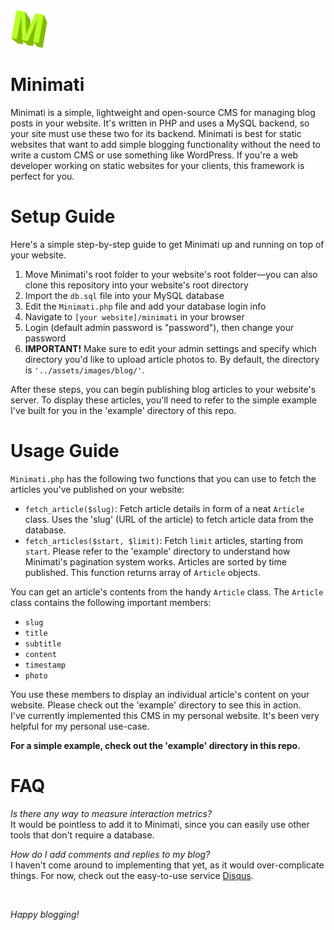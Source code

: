 <img src="assets/img/icon.png" width="60px" height="60px">

# Minimati 

Minimati is a simple, lightweight and open-source CMS for managing blog posts in your website. It's written in 
PHP and uses a MySQL backend, so your site must use these two for its backend. Minimati is best
for static websites that want to add simple blogging functionality without the need to write a custom
CMS or use something like WordPress. If you're a web developer working on static websites for your clients,
this framework is perfect for you.

# Setup Guide

Here's a simple step-by-step guide to get Minimati up and running on top of your website.

<ol>
    <li>Move Minimati's root folder to your website's root folder&mdash;you can also clone this repository into your website's root directory</li>
    <li>Import the <code>db.sql</code> file into your MySQL database</li>
    <li>Edit the <code>Minimati.php</code> file and add your database login info</li>
    <li>Navigate to <code>[your website]/minimati</code> in your browser</li>
    <li>Login (default admin password is "password"), then change your password</li>
    <li><b>IMPORTANT!</b> Make sure to edit your admin settings and specify which directory you'd like to upload
    article photos to. By default, the directory is <code>'../assets/images/blog/'</code>.</li>
</ol>

After these steps, you can begin publishing blog articles to your website's server. To display 
these articles, you'll need to refer to the simple example I've built for you in the 'example' directory
of this repo.<br>

# Usage Guide

`Minimati.php` has the following two functions that you can use to fetch the articles you've published on your website:

- `fetch_article($slug)`: Fetch article details in form of a neat `Article` class. Uses the 'slug' (URL of the article) to fetch article data from the database.
- `fetch_articles($start, $limit)`: Fetch `limit` articles, starting from `start`. Please refer to the 'example' directory to understand how Minimati's pagination system works. Articles are sorted by time published. This function returns array of `Article` objects.

You can get an article's contents from the handy `Article` class. The `Article` class contains the following important members:

- `slug`
- `title`
- `subtitle`
- `content`
- `timestamp`
- `photo`

You use these members to display an individual article's content on your website. Please check out the 
'example' directory to see this in action.
<br>
I've currently implemented this CMS in my personal website. It's been very helpful for my personal use-case.

<b>For a simple example, check out the 'example' directory in this repo.</b>

# FAQ

*Is there any way to measure interaction metrics?* <br>
It would be pointless to add it to Minimati, since you can easily use other tools that don't require a database.

*How do I add comments and replies to my blog?* <br>
I haven't come around to implementing that yet, as it would over-complicate things. For now, check out the easy-to-use service [Disqus](https://disqus.com).

<br>

*Happy blogging!*
